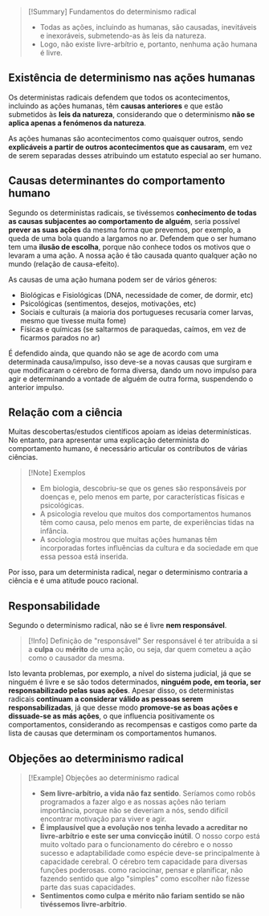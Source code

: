 >[!Summary] Fundamentos do determinismo radical
>- Todas as ações, incluindo as humanas, são causadas, inevitáveis e inexoráveis, submetendo-as às leis da natureza.
>- Logo, não existe livre-arbítrio e, portanto, nenhuma ação humana é livre.
## Existência de determinismo nas ações humanas
Os deterministas radicais defendem que todos os acontecimentos, incluindo as ações humanas, têm **causas anteriores** e que estão submetidos às **leis da natureza**, considerando que o determinismo **não se aplica apenas a fenómenos da natureza**.

As ações humanas são acontecimentos como quaisquer outros, sendo **explicáveis a partir de outros acontecimentos que as causaram**, em vez de serem separadas desses atribuindo um estatuto especial ao ser humano.

## Causas determinantes do comportamento humano
Segundo os deterministas radicais, se tivéssemos **conhecimento de todas as causas subjacentes ao comportamento de alguém**, seria possível **prever as suas ações** da mesma forma que prevemos, por exemplo, a queda de uma bola quando a largamos no ar.
Defendem que o ser humano tem uma **ilusão de escolha**, porque não conhece todos os motivos que o levaram a uma ação.
A nossa ação é tão causada quanto qualquer ação no mundo (relação de causa-efeito).

As causas de uma ação humana podem ser de vários géneros:
- Biológicas e Fisiológicas (DNA, necessidade de comer, de dormir, etc)
- Psicológicas (sentimentos, desejos, motivações, etc)
- Sociais e culturais (a maioria dos portugueses recusaria comer larvas, mesmo que tivesse muita fome)
- Físicas e químicas (se saltarmos de paraquedas, caímos, em vez de ficarmos parados no ar)

É defendido ainda, que quando não se age de acordo com uma determinada causa/impulso, isso deve-se a novas causas que surgiram e que modificaram o cérebro de forma diversa, dando um novo impulso para agir e determinando a vontade de alguém de outra forma, suspendendo o anterior impulso.
## Relação com a ciência
Muitas descobertas/estudos científicos apoiam as ideias determinísticas. No entanto, para  apresentar uma explicação determinista do comportamento humano, é necessário articular os contributos de várias ciências.
>[!Note] Exemplos
>- Em biologia, descobriu-se que os genes são responsáveis por doenças e, pelo menos em parte, por características físicas e psicológicas.
>- A psicologia revelou que muitos dos comportamentos humanos têm como causa, pelo menos em parte, de experiências tidas na infância.
>- A sociologia mostrou que muitas ações humanas têm incorporadas fortes influências da cultura e da sociedade em que essa pessoa está inserida.

Por isso, para um determinista radical, negar o determinismo contraria a ciência e é uma atitude pouco racional.
## Responsabilidade
Segundo o determinismo radical, não se é livre **nem responsável**.

>[!Info] Definição de "responsável"
>Ser responsável é ter atribuída a si a **culpa** ou **mérito** de uma ação, ou seja, dar quem cometeu a ação como o causador da mesma.

Isto levanta problemas, por exemplo, a nível do sistema judicial, já que se ninguém é livre e se são todos determinados, **ninguém pode, em teoria, ser responsabilizado pelas suas ações**.
Apesar disso, os deterministas radicais **continuam a considerar válido as pessoas serem responsabilizadas**, já que desse modo **promove-se as boas ações e dissuade-se as más ações**, o que influencia positivamente os comportamentos, considerando as recompensas e castigos como parte da lista de causas que determinam os comportamentos humanos.

## Objeções ao determinismo radical
>[!Example] Objeções ao determinismo radical
>- **Sem livre-arbítrio, a vida não faz sentido**. Seríamos como robôs programados a fazer algo e as nossas ações não teriam importância, porque não se deveriam a nós, sendo difícil encontrar motivação para viver e agir.
>- **É implausível que a evolução nos tenha levado a acreditar no livre-arbítrio e este ser uma convicção inútil**. O nosso corpo está muito voltado para o funcionamento do cérebro e o nosso sucesso e adaptabilidade como espécie deve-se principalmente à capacidade cerebral. O cérebro tem capacidade para diversas funções poderosas. como raciocinar, pensar e planificar, não fazendo sentido que algo "simples" como escolher não fizesse parte das suas capacidades.
>- **Sentimentos como culpa e mérito não fariam sentido se não tivéssemos livre-arbítrio**.
  
